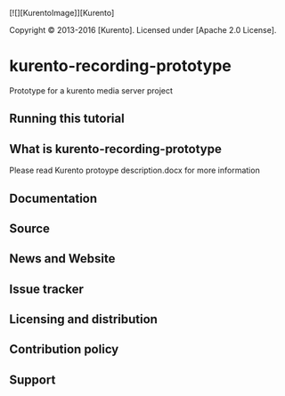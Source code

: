 

[![][KurentoImage]][Kurento]

Copyright © 2013-2016 [Kurento]. Licensed under [Apache 2.0 License].

kurento-recording-prototype
===================

Prototype for a kurento media server project

Running this tutorial
---------------------


What is kurento-recording-prototype
---------------
Please read Kurento protoype description.docx for more information

Documentation
-------------


Source
------


News and Website
----------------


Issue tracker
-------------


Licensing and distribution
--------------------------


Contribution policy
-------------------


Support
-------


